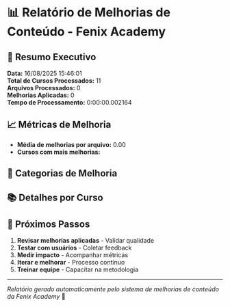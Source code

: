 # 📊 Relatório de Melhorias de Conteúdo - Fenix Academy

## 🎯 Resumo Executivo

**Data:** 16/08/2025 15:46:01  
**Total de Cursos Processados:** 11  
**Arquivos Processados:** 0  
**Melhorias Aplicadas:** 0  
**Tempo de Processamento:** 0:00:00.002164

## 📈 Métricas de Melhoria

- **Média de melhorias por arquivo:** 0.00
- **Cursos com mais melhorias:** 

## 🎨 Categorias de Melhoria


## 📚 Detalhes por Curso

## 🚀 Próximos Passos

1. **Revisar melhorias aplicadas** - Validar qualidade
2. **Testar com usuários** - Coletar feedback
3. **Medir impacto** - Acompanhar métricas
4. **Iterar e melhorar** - Processo contínuo
5. **Treinar equipe** - Capacitar na metodologia

---

*Relatório gerado automaticamente pelo sistema de melhorias de conteúdo da Fenix Academy* 🚀
